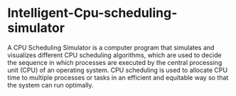 # Intelligent-Cpu-scheduling-simulator

A CPU Scheduling Simulator is a computer program that simulates and visualizes different CPU scheduling algorithms, which are used to decide the sequence in which processes are executed by the central processing unit (CPU) of an operating system. CPU scheduling is used to allocate CPU time to multiple processes or tasks in an efficient and equitable way so that the system can run optimally.
